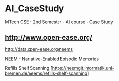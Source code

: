 # AI_CaseStudy
MTech CSE - 2nd Semester - AI course - Case Study


## http://www.open-ease.org/
http://data.open-ease.org/neems

NEEM - Narrative-Enabled Episodic Memories

Refills Shelf Scanning [https://neemgit.informatik.uni-bremen.de/neems/refills-shelf-scanning]
